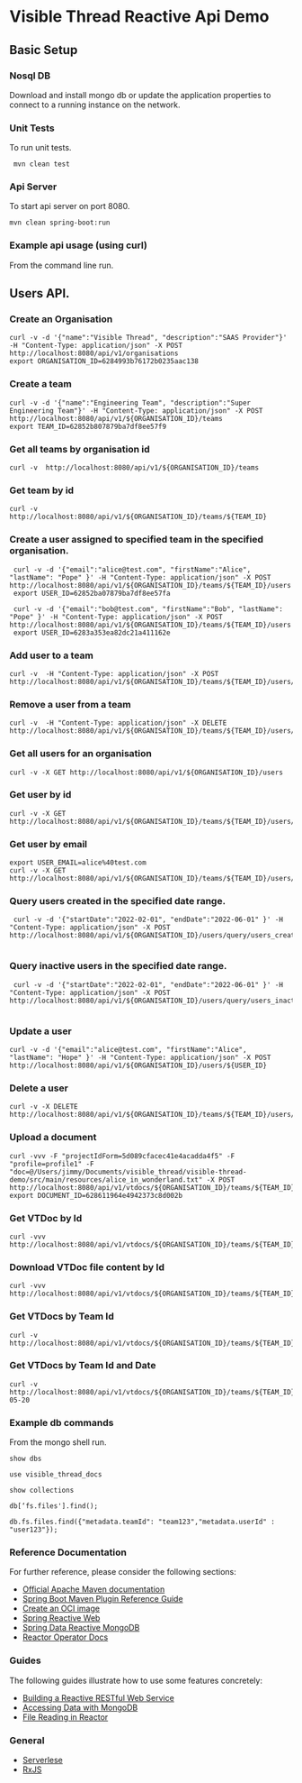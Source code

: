 # Visible Thread Reactive Api Demo


## Basic Setup

### Nosql DB

Download and install mongo db or update the application properties to connect to a running instance on the network.

### Unit Tests

To run unit tests.

``` mvn clean test```

### Api Server

To start api server on port 8080.

```mvn clean spring-boot:run   ```

### Example api usage (using curl)

From the command line run.

## Users API.

### Create an Organisation

```
curl -v -d '{"name":"Visible Thread", "description":"SAAS Provider"}' -H "Content-Type: application/json" -X POST http://localhost:8080/api/v1/organisations
export ORGANISATION_ID=6284993b76172b0235aac138
```

### Create a team

```
curl -v -d '{"name":"Engineering Team", "description":"Super Engineering Team"}' -H "Content-Type: application/json" -X POST http://localhost:8080/api/v1/${ORGANISATION_ID}/teams
export TEAM_ID=62852b807879ba7df8ee57f9
```

###  Get all teams by organisation id
```
curl -v  http://localhost:8080/api/v1/${ORGANISATION_ID}/teams
```

###  Get team by id 
```
curl -v  http://localhost:8080/api/v1/${ORGANISATION_ID}/teams/${TEAM_ID}
```

### Create a user assigned to specified team in the specified organisation.

```
 curl -v -d '{"email":"alice@test.com", "firstName":"Alice", "lastName": "Pope" }' -H "Content-Type: application/json" -X POST http://localhost:8080/api/v1/${ORGANISATION_ID}/teams/${TEAM_ID}/users
 export USER_ID=62852ba07879ba7df8ee57fa
 
 curl -v -d '{"email":"bob@test.com", "firstName":"Bob", "lastName": "Pope" }' -H "Content-Type: application/json" -X POST http://localhost:8080/api/v1/${ORGANISATION_ID}/teams/${TEAM_ID}/users
 export USER_ID=6283a353ea82dc21a411162e
```

### Add user to a team

```
curl -v  -H "Content-Type: application/json" -X POST http://localhost:8080/api/v1/${ORGANISATION_ID}/teams/${TEAM_ID}/users/add/${USER_ID}

```

### Remove a user from a team

```
curl -v  -H "Content-Type: application/json" -X DELETE http://localhost:8080/api/v1/${ORGANISATION_ID}/teams/${TEAM_ID}/users/remove/${USER_ID}

```

### Get all users for an organisation

```curl -v -X GET http://localhost:8080/api/v1/${ORGANISATION_ID}/users```


### Get user by id

```
curl -v -X GET http://localhost:8080/api/v1/${ORGANISATION_ID}/teams/${TEAM_ID}/users/${USER_ID}
```

### Get user by email

```
export USER_EMAIL=alice%40test.com
curl -v -X GET http://localhost:8080/api/v1/${ORGANISATION_ID}/teams/${TEAM_ID}/users/email/${USER_EMAIL}
```

### Query users created in the specified date range.

```
 curl -v -d '{"startDate":"2022-02-01", "endDate":"2022-06-01" }' -H "Content-Type: application/json" -X POST http://localhost:8080/api/v1/${ORGANISATION_ID}/users/query/users_created_date_range
 
```

### Query inactive users in the specified date range.

```
 curl -v -d '{"startDate":"2022-02-01", "endDate":"2022-06-01" }' -H "Content-Type: application/json" -X POST http://localhost:8080/api/v1/${ORGANISATION_ID}/users/query/users_inactive_date_range
 
```

### Update a user

```curl -v -d '{"email":"alice@test.com", "firstName":"Alice", "lastName": "Hope" }' -H "Content-Type: application/json" -X POST http://localhost:8080/api/v1/${ORGANISATION_ID}/users/${USER_ID}```

### Delete a user

```
curl -v -X DELETE  http://localhost:8080/api/v1/${ORGANISATION_ID}/teams/${TEAM_ID}/users/${USER_ID}
```

### Upload a document 

```
curl -vvv -F "projectIdForm=5d089cfacec41e4acadda4f5" -F "profile=profile1" -F "doc=@/Users/jimmy/Documents/visible_thread/visible-thread-demo/src/main/resources/alice_in_wonderland.txt" -X POST http://localhost:8080/api/v1/vtdocs/${ORGANISATION_ID}/teams/${TEAM_ID}/users/${USER_ID}
export DOCUMENT_ID=628611964e4942373c8d002b
```


### Get VTDoc by Id
```
curl -vvv http://localhost:8080/api/v1/vtdocs/${ORGANISATION_ID}/teams/${TEAM_ID}/users/${USER_ID}/${DOCUMENT_ID}
```

### Download VTDoc file content by Id
```
curl -vvv http://localhost:8080/api/v1/vtdocs/${ORGANISATION_ID}/teams/${TEAM_ID}/users/${USER_ID}/${DOCUMENT_ID}/download
```

### Get VTDocs by Team Id
```
curl -v http://localhost:8080/api/v1/vtdocs/${ORGANISATION_ID}/teams/${TEAM_ID}
```

### Get VTDocs by Team Id and Date
```
curl -v http://localhost:8080/api/v1/vtdocs/${ORGANISATION_ID}/teams/${TEAM_ID}/date/2022-05-20
```

### Example db commands

From the mongo shell run. 

```show dbs```

``` use visible_thread_docs ```

```show collections```

```db[‘fs.files'].find();```

```db.fs.files.find({"metadata.teamId": "team123","metadata.userId" : "user123"});```

### Reference Documentation
For further reference, please consider the following sections:

* [Official Apache Maven documentation](https://maven.apache.org/guides/index.html)
* [Spring Boot Maven Plugin Reference Guide](https://docs.spring.io/spring-boot/docs/2.6.7/maven-plugin/reference/html/)
* [Create an OCI image](https://docs.spring.io/spring-boot/docs/2.6.7/maven-plugin/reference/html/#build-image)
* [Spring Reactive Web](https://docs.spring.io/spring-boot/docs/2.6.7/reference/htmlsingle/#web.reactive)
* [Spring Data Reactive MongoDB](https://docs.spring.io/spring-boot/docs/2.6.7/reference/htmlsingle/#boot-features-mongodb)
* [Reactor Operator Docs](https://projectreactor.io/docs/core/release/reference/#which.peeking)

### Guides
The following guides illustrate how to use some features concretely:

* [Building a Reactive RESTful Web Service](https://spring.io/guides/gs/reactive-rest-service/)
* [Accessing Data with MongoDB](https://spring.io/guides/gs/accessing-data-mongodb/)
* [File Reading in Reactor](https://simonbasle.github.io/2017/10/file-reading-in-reactor/)


### General

* [Serverlese](https://thenewstack.io/the-evolution-of-the-serverless-first-engineer/)
* [RxJS](https://www.akveo.com/blog/an-introduction-to-rxjs-things-you-need-to-know-in-2022)

